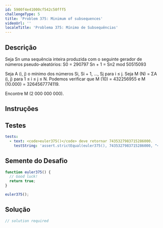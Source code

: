 ```yaml
---
id: 5900f4e41000cf542c50fff5
challengeType: 5
title: 'Problem 375: Minimum of subsequences'
videoUrl: ''
localeTitle: 'Problema 375: Mínimo de Subsequências'
---
```


## Descrição
<section id="description"> Seja Sn uma sequência inteira produzida com o seguinte gerador de números pseudo-aleatórios: S0 = 290797 Sn + 1 = Sn2 mod 50515093 <p> Seja A (i, j) o mínimo dos números Si, Si + 1, ..., Sj para i ≤ j. Seja M (N) = ΣA (i, j) para 1 ≤ i ≤ j ≤ N. Podemos verificar que M (10) = 432256955 e M (10.000) = 3264567774119. </p><p> Encontre M (2 000 000 000). </p></section>

## Instruções
<section id="instructions">
</section>

## Testes
<section id='tests'>

```yml
tests:
  - text: <code>euler375()</code> deve retornar 7435327983715286000.
    testString: 'assert.strictEqual(euler375(), 7435327983715286000, "<code>euler375()</code> should return 7435327983715286000.");'

```

</section>

## Semente do Desafio
<section id='challengeSeed'>

<div id='js-seed'>

```js
function euler375() {
  // Good luck!
  return true;
}

euler375();

```

</div>



</section>

## Solução
<section id='solution'>

```js
// solution required
```
</section>
